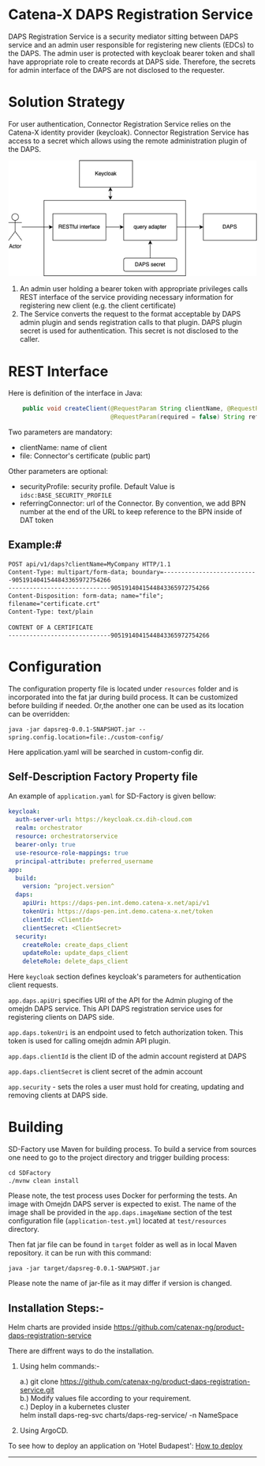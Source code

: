 # <a id="introduction"></a>Catena-X DAPS Registration Service

DAPS Registration Service is a security mediator sitting 
between DAPS service and an admin user responsible for registering 
new clients (EDCs) to the DAPS. The admin user is protected with
keycloak bearer token and shall have appropriate role to create 
records at DAPS side. Therefore, the secrets for admin interface
of the DAPS are not disclosed to the requester.

# Solution Strategy 
For user authentication, Connector Registration Service relies 
on the Catena-X identity provider (keycloak). Connector 
Registration Service has access to a secret which allows 
using the remote administration plugin of the DAPS.

![Process Flow](docs/images/process-flow.png)

1. An admin user holding a bearer token with appropriate privileges
    calls REST interface of the service providing necessary information
    for registering new client (e.g. the client certificate)
2. The Service converts the request to the format acceptable by DAPS admin
    plugin and sends registration calls to that plugin. DAPS plugin secret
   is used for authentication. This secret is not disclosed to the caller.

# REST Interface

Here is definition of the interface in Java:
```java
    public void createClient(@RequestParam String clientName, @RequestParam(required = false) String securityProfile,
                             @RequestParam(required = false) String referringConnector, @RequestPart("file") MultipartFile file);
```
Two parameters are mandatory:
- clientName:  name of client
- file: Connector's certificate (public part)

Other parameters are optional:

- securityProfile: security profile. Default Value is `idsc:BASE_SECURITY_PROFILE`
- referringConnector: url of the Connector. By convention, we add BPN number at the
  end of the URL to keep reference to the BPN inside of DAT token

## Example:#
```http request
POST api/v1/daps?clientName=MyCompany HTTP/1.1
Content-Type: multipart/form-data; boundary=---------------------------9051914041544843365972754266
-----------------------------9051914041544843365972754266
Content-Disposition: form-data; name="file"; filename="certificate.crt"
Content-Type: text/plain

CONTENT OF A CERTIFICATE
-----------------------------9051914041544843365972754266
```

# Configuration
The configuration property file is located under `resources` folder and is incorporated
into the fat jar during build process. It can be customized before building if needed.
Or,the another one can be used as its location can be overridden:
```shell
java -jar dapsreg-0.0.1-SNAPSHOT.jar --spring.config.location=file:./custom-config/
```
Here application.yaml will be searched in custom-config dir.

## Self-Description Factory Property file
An example of `application.yaml` for SD-Factory is given bellow:
```yaml
keycloak:
  auth-server-url: https://keycloak.cx.dih-cloud.com
  realm: orchestrator
  resource: orchestratorservice
  bearer-only: true
  use-resource-role-mappings: true
  principal-attribute: preferred_username
app:
  build:
    version: ^project.version^
  daps:
    apiUri: https://daps-pen.int.demo.catena-x.net/api/v1
    tokenUri: https://daps-pen.int.demo.catena-x.net/token
    clientId: <ClientId>
    clientSecret: <ClientSecret>
  security:
    createRole: create_daps_client
    updateRole: update_daps_client
    deleteRole: delete_daps_client
```

Here `keycloak` section defines keycloak's parameters for authentication client requests.

`app.daps.apiUri` specifies URI of the API for the Admin pluging of the 
omejdn DAPS service. This API DAPS registration service uses for
registering clients on DAPS side.

`app.daps.tokenUri` is an endpoint used to fetch authorization token. This token is
used for calling omejdn admin API plugin.

`app.daps.clientId` is the client ID of the admin account registerd at DAPS

`app.daps.clientSecret` is client secret of the admin account

`app.security` - sets the roles a user must hold for creating, updating and removing
clients at DAPS side.


# Building
SD-Factory use Maven for building process. To build a service from sources one
need to go to the project directory and trigger building process:
```shell
cd SDFactory
./mvnw clean install
```
Please note, the test process uses Docker for performing the tests. 
An image with Omejdn DAPS server is expected to exist. The name 
of the image shall be provided in the `app.daps.imageName` section
of the test configuration file (`application-test.yml`) located at
`test/resources` directory.

Then fat jar file can be found in `target` folder as well as in local Maven repository.
it can be run with this command:
```shell
java -jar target/dapsreg-0.0.1-SNAPSHOT.jar
```
Please note the name of jar-file as it may differ if version is changed.


## Installation Steps:-

Helm charts are provided inside https://github.com/catenax-ng/product-daps-registration-service

There are diffrent ways to do the installation.


1. Using helm commands:-  

    a.) git clone https://github.com/catenax-ng/product-daps-registration-service.git  <br />
    b.) Modify values file according to your requirement.  <br />
    c.) Deploy in a kubernetes cluster  <br />
        helm install daps-reg-svc charts/daps-reg-service/ -n NameSpace  <br />

2. Using ArgoCD. 

To see how to deploy an application on 'Hotel Budapest': 
[How to deploy](https://catenax-ng.github.io/docs/guides/how-to-deploy-an-application)

- - -
